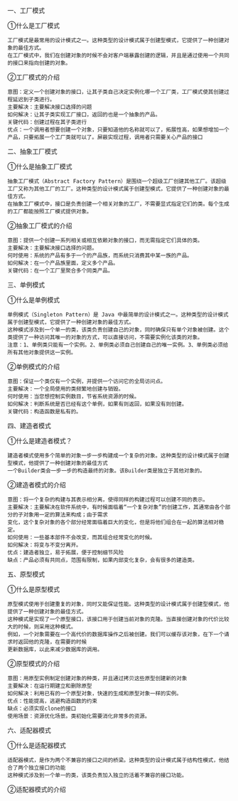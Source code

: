 一、工厂模式

①什么是工厂模式

    工厂模式是最常用的设计模式之一。这种类型的设计模式属于创建型模式，它提供了一种创建对象的最佳方式。
    在工厂模式中，我们在创建对象的时候不会对客户端暴露创建的逻辑，并且是通过使用一个共同的接口来指向创建的对象。

②工厂模式的介绍

    意图：定义一个创建对象的接口，让其子类自己决定实例化哪一个工厂类，工厂模式使其创建过程延迟到子类进行。
    主要解决：主要解决接口选择的问题
    如何解决：让其子类实现工厂接口，返回的也是一个抽象的产品。
    关键代码：创建过程在其子类进行
    优点：一个调用者想要创建一个对象，只要知道他的名称就可以了，拓展性高，如果想增加一个产品，只要拓展一个工厂类就可以了。屏蔽实现过程，调用者只需要关心产品的接口

二、抽象工厂模式

①什么是抽象工厂模式

    抽象工厂模式（Abstract Factory Pattern）是围绕一个超级工厂创建其他工厂。该超级工厂又称为其他工厂的工厂。这种类型的设计模式属于创建型模式，它提供了一种创建对象的最佳方式。
    在抽象工厂模式中，接口是负责创建一个相关对象的工厂，不需要显式指定它们的类。每个生成的工厂都能按照工厂模式提供对象。

②抽象工厂模式的介绍

    意图：提供一个创建一系列相关或相互依赖对象的接口，而无需指定它们具体的类。
    主要解决：主要解决接口选择的问题。
    何时使用：系统的产品有多于一个的产品族，而系统只消费其中某一族的产品。
    如何解决：在一个产品族里面，定义多个产品。
    关键代码：在一个工厂里聚合多个同类产品。

三、单例模式

①什么是单例模式

    单例模式（Singleton Pattern）是 Java 中最简单的设计模式之一。这种类型的设计模式属于创建型模式，它提供了一种创建对象的最佳方式。
    这种模式涉及到一个单一的类，该类负责创建自己的对象，同时确保只有单个对象被创建。这个类提供了一种访问其唯一的对象的方式，可以直接访问，不需要实例化该类的对象。
    注意：1、单例类只能有一个实例。2、单例类必须自己创建自己的唯一实例。3、单例类必须给所有其他对象提供这一实例。
    
②单例模式的介绍

    意图：保证一个类仅有一个实例，并提供一个访问它的全局访问点。
    主要解决：一个全局使用的类频繁地创建与销毁。
    何时使用：当您想控制实例数目，节省系统资源的时候。
    如何解决：判断系统是否已经有这个单例，如果有则返回，如果没有则创建。
    关键代码：构造函数是私有的。

四、建造者模式

①什么是建造者模式？

    建造者模式使用多个简单的对象一步一步构建成一个复杂的对象。这种类型的设计模式属于创建型模式，他提供了一种创建对象的最佳方式
    一个Builder类会一步一步的构造最终的对象。该Builder类是独立于其他对象的。
    
②建造者模式的介绍

    意图：将一个复杂的构建与其表示相分离，使得同样的构建过程可以创建不同的表示。
    主要解决：主要解决在软件系统中，有时候面临着“一个复杂对象”的创建工作，其通常由各个部分的子对象用一定的算法来构成；由于需求
    变化，这个复杂对象的各个部分经常面临着巨大的变化，但是将他们组合在一起的算法相对稳定。
    如何使用：一些基本部件不会改变，而其组合经常变化的时候。
    如何解决：将变与不变分离开。
    优点：建造者独立，易于拓展，便于控制细节风险
    缺点：产品必须有共同点，范围有限制，如果内部变化复杂，会有很多的建造类。
    
五、原型模式

①什么是原型模式

    原型模式使用于创建重复的对象，同时又能保证性能。这种类型的设计模式属于创建型模式，他提供了一种创建对象的最佳方式。
    这种模式是实现了一个原型接口，该接口用于创建当前对象的克隆。当直接创建对象的代价比较大的时候，则采用这种模式。
    例如，一个对象需要在一个高代价的数据库操作之后被创建。我们可以缓存该对象，在下一个请求时返回他的克隆，在需要的时候
    更新数据库，以此来减少数据库的调用。

②原型模式的介绍

    意图：用原型实例制定创建对象的种类，并且通过拷贝这些原型创建新的对象
    主要解决：在运行期建立和删除原型
    如何解决：利用已有的一个原型对象，快速的生成和原型对象一样的实例。
    优点：性能提高，逃避构造函数的约束
    缺点：必须实现clone的接口
    使用场景：资源优化场景。类初始化需要消化非常多的资源。
    
六、适配器模式

①什么是适配器模式

    适配器模式，是作为两个不兼容的接口之间的桥梁。这种类型的设计模式属于结构性模式，他结合了两个独立接口的功能
    这种模式涉及到一个单一的类，该类负责加入独立的活着不兼容的接口功能。
    
②适配器模式的介绍



    
    
    
    
    
    
    
    

